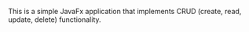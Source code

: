 This is a simple JavaFx application that implements CRUD (create, read, update, delete) functionality. 
